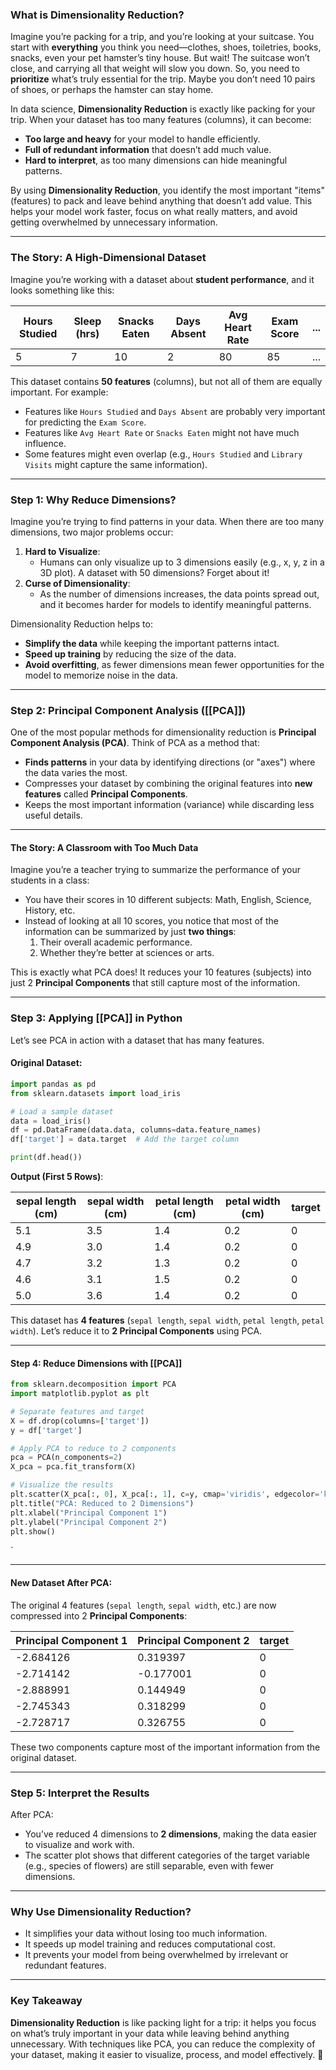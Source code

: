 ### **What is Dimensionality Reduction?**

Imagine you’re packing for a trip, and you’re looking at your suitcase. You start with **everything** you think you need—clothes, shoes, toiletries, books, snacks, even your pet hamster’s tiny house. But wait! The suitcase won’t close, and carrying all that weight will slow you down. So, you need to **prioritize** what’s truly essential for the trip. Maybe you don’t need 10 pairs of shoes, or perhaps the hamster can stay home.

In data science, **Dimensionality Reduction** is exactly like packing for your trip. When your dataset has too many features (columns), it can become:

- **Too large and heavy** for your model to handle efficiently.
- **Full of redundant information** that doesn’t add much value.
- **Hard to interpret**, as too many dimensions can hide meaningful patterns.

By using **Dimensionality Reduction**, you identify the most important "items" (features) to pack and leave behind anything that doesn’t add value. This helps your model work faster, focus on what really matters, and avoid getting overwhelmed by unnecessary information.

---

### **The Story: A High-Dimensional Dataset**

Imagine you’re working with a dataset about **student performance**, and it looks something like this:

|Hours Studied|Sleep (hrs)|Snacks Eaten|Days Absent|Avg Heart Rate|Exam Score|...|
|---|---|---|---|---|---|---|
|5|7|10|2|80|85|...|

This dataset contains **50 features** (columns), but not all of them are equally important. For example:

- Features like `Hours Studied` and `Days Absent` are probably very important for predicting the `Exam Score`.
- Features like `Avg Heart Rate` or `Snacks Eaten` might not have much influence.
- Some features might even overlap (e.g., `Hours Studied` and `Library Visits` might capture the same information).

---

### **Step 1: Why Reduce Dimensions?**

Imagine you’re trying to find patterns in your data. When there are too many dimensions, two major problems occur:

1. **Hard to Visualize**:
    - Humans can only visualize up to 3 dimensions easily (e.g., x, y, z in a 3D plot). A dataset with 50 dimensions? Forget about it!
2. **Curse of Dimensionality**:
    - As the number of dimensions increases, the data points spread out, and it becomes harder for models to identify meaningful patterns.

Dimensionality Reduction helps to:

- **Simplify the data** while keeping the important patterns intact.
- **Speed up training** by reducing the size of the data.
- **Avoid overfitting**, as fewer dimensions mean fewer opportunities for the model to memorize noise in the data.

---

### **Step 2: Principal Component Analysis ([[PCA]])**

One of the most popular methods for dimensionality reduction is **Principal Component Analysis (PCA)**. Think of PCA as a method that:

- **Finds patterns** in your data by identifying directions (or "axes") where the data varies the most.
- Compresses your dataset by combining the original features into **new features** called **Principal Components**.
- Keeps the most important information (variance) while discarding less useful details.

---

#### **The Story: A Classroom with Too Much Data**

Imagine you’re a teacher trying to summarize the performance of your students in a class:

- You have their scores in 10 different subjects: Math, English, Science, History, etc.
- Instead of looking at all 10 scores, you notice that most of the information can be summarized by just **two things**:
    1. Their overall academic performance.
    2. Whether they’re better at sciences or arts.

This is exactly what PCA does! It reduces your 10 features (subjects) into just 2 **Principal Components** that still capture most of the information.

---

### **Step 3: Applying [[PCA]] in Python**

Let’s see PCA in action with a dataset that has many features.

#### **Original Dataset**:


```python
import pandas as pd
from sklearn.datasets import load_iris

# Load a sample dataset
data = load_iris()
df = pd.DataFrame(data.data, columns=data.feature_names)
df['target'] = data.target  # Add the target column

print(df.head())

```

**Output (First 5 Rows)**:

|sepal length (cm)|sepal width (cm)|petal length (cm)|petal width (cm)|target|
|---|---|---|---|---|
|5.1|3.5|1.4|0.2|0|
|4.9|3.0|1.4|0.2|0|
|4.7|3.2|1.3|0.2|0|
|4.6|3.1|1.5|0.2|0|
|5.0|3.6|1.4|0.2|0|

This dataset has **4 features** (`sepal length`, `sepal width`, `petal length`, `petal width`). Let’s reduce it to **2 Principal Components** using PCA.

---

#### **Step 4: Reduce Dimensions with [[PCA]]**


```python
from sklearn.decomposition import PCA
import matplotlib.pyplot as plt

# Separate features and target
X = df.drop(columns=['target'])
y = df['target']

# Apply PCA to reduce to 2 components
pca = PCA(n_components=2)
X_pca = pca.fit_transform(X)

# Visualize the results
plt.scatter(X_pca[:, 0], X_pca[:, 1], c=y, cmap='viridis', edgecolor='k', s=50)
plt.title("PCA: Reduced to 2 Dimensions")
plt.xlabel("Principal Component 1")
plt.ylabel("Principal Component 2")
plt.show()

```
`

---

#### **New Dataset After PCA**:

The original 4 features (`sepal length`, `sepal width`, etc.) are now compressed into 2 **Principal Components**:

|Principal Component 1|Principal Component 2|target|
|---|---|---|
|-2.684126|0.319397|0|
|-2.714142|-0.177001|0|
|-2.888991|0.144949|0|
|-2.745343|0.318299|0|
|-2.728717|0.326755|0|

These two components capture most of the important information from the original dataset.

---

### **Step 5: Interpret the Results**

After PCA:

- You’ve reduced 4 dimensions to **2 dimensions**, making the data easier to visualize and work with.
- The scatter plot shows that different categories of the target variable (e.g., species of flowers) are still separable, even with fewer dimensions.

---

### **Why Use Dimensionality Reduction?**

- It simplifies your data without losing too much information.
- It speeds up model training and reduces computational cost.
- It prevents your model from being overwhelmed by irrelevant or redundant features.

---

### **Key Takeaway**

**Dimensionality Reduction** is like packing light for a trip: it helps you focus on what’s truly important in your data while leaving behind anything unnecessary. With techniques like PCA, you can reduce the complexity of your dataset, making it easier to visualize, process, and model effectively. 🚀